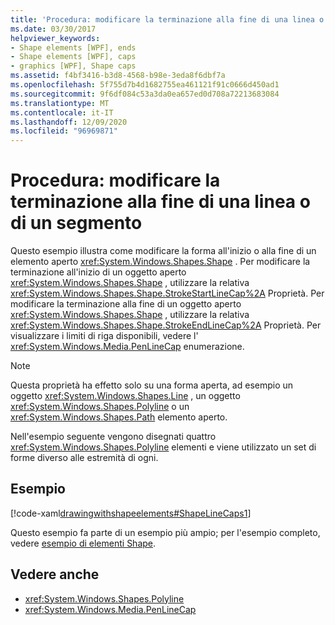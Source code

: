```yaml
---
title: 'Procedura: modificare la terminazione alla fine di una linea o di un segmento'
ms.date: 03/30/2017
helpviewer_keywords:
- Shape elements [WPF], ends
- Shape elements [WPF], caps
- graphics [WPF], Shape caps
ms.assetid: f4bf3416-b3d8-4568-b98e-3eda8f6dbf7a
ms.openlocfilehash: 5f755d7b4d1682755ea461121f91c0666d450ad1
ms.sourcegitcommit: 9f6df084c53a3da0ea657ed0d708a72213683084
ms.translationtype: MT
ms.contentlocale: it-IT
ms.lasthandoff: 12/09/2020
ms.locfileid: "96969871"
---
```

# <a name="how-to-modify-the-cap-at-the-end-of-a-line-or-segment"></a>Procedura: modificare la terminazione alla fine di una linea o di un segmento
Questo esempio illustra come modificare la forma all'inizio o alla fine di un elemento aperto <xref:System.Windows.Shapes.Shape> . Per modificare la terminazione all'inizio di un oggetto aperto <xref:System.Windows.Shapes.Shape> , utilizzare la relativa <xref:System.Windows.Shapes.Shape.StrokeStartLineCap%2A> Proprietà. Per modificare la terminazione alla fine di un oggetto aperto <xref:System.Windows.Shapes.Shape> , utilizzare la relativa <xref:System.Windows.Shapes.Shape.StrokeEndLineCap%2A> Proprietà. Per visualizzare i limiti di riga disponibili, vedere l' <xref:System.Windows.Media.PenLineCap> enumerazione.  
  
> [!NOTE]
> Questa proprietà ha effetto solo su una forma aperta, ad esempio un oggetto <xref:System.Windows.Shapes.Line> , un oggetto <xref:System.Windows.Shapes.Polyline> o un <xref:System.Windows.Shapes.Path> elemento aperto.  
  
 Nell'esempio seguente vengono disegnati quattro <xref:System.Windows.Shapes.Polyline> elementi e viene utilizzato un set di forme diverso alle estremità di ogni.  
  
## <a name="example"></a>Esempio  
 [!code-xaml[drawingwithshapeelements#ShapeLineCaps1](~/samples/snippets/csharp/VS_Snippets_Wpf/DrawingWithShapeElements/CS/linecapsandjoinsexample.xaml#shapelinecaps1)]  
  
 Questo esempio fa parte di un esempio più ampio; per l'esempio completo, vedere [esempio di elementi Shape](https://github.com/Microsoft/WPF-Samples/tree/master/Graphics/ShapeElements).  
  
## <a name="see-also"></a>Vedere anche

- <xref:System.Windows.Shapes.Polyline>
- <xref:System.Windows.Media.PenLineCap>
